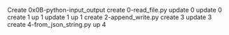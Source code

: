 Create 0x0B-python-input_output
create 0-read_file.py
update 0
update 0
create 1
up 1
update 1
up 1
create 2-append_write.py
create 3
update 3
create 4-from_json_string.py
up 4

